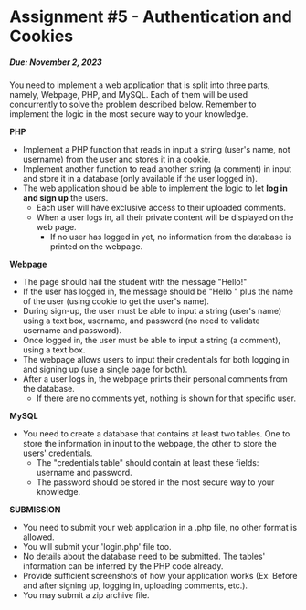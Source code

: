 ﻿# Assignment #5 - Authentication and Cookies
##### Due: November 2, 2023
You need to implement a web application that is split into three parts, namely, Webpage, PHP, and MySQL. Each of them will be used concurrently to solve the problem described below. Remember to implement the logic in the most secure way to your knowledge.

**PHP**

-   Implement a PHP function that reads in input a string (user's name, not username) from the user and stores it in a cookie.
-   Implement another function to read another string (a comment) in input and store it in a database (only available if the user logged in).
-   The web application should be able to implement the logic to let  **log in and sign up**  the users.
    -   Each user will have exclusive access to their uploaded comments.
    -   When a user logs in, all their private content will be displayed on the web page.
        -   If no user has logged in yet, no information from the database is printed on the webpage.

**Webpage**

-   The page should hail the student with the message "Hello!"
-   If the user has logged in, the message should be "Hello " plus the name of the user (using cookie to get the user's name).
-   During sign-up, the user must be able to input a string (user's name) using a text box, username, and password (no need to validate username and password).
-   Once logged in, the user must be able to input a string (a comment), using a text box.
-   The webpage allows users to input their credentials for both logging in and signing up (use a single page for both).
-   After a user logs in, the webpage prints their personal comments from the database.
    -   If there are no comments yet, nothing is shown for that specific user.

**MySQL**

-   You need to create a database that contains at least two tables. One to store the information in input to the webpage, the other to store the users' credentials.  
    -   The "credentials table" should contain at least these fields: username and password.
    -   The password should be stored in the most secure way to your knowledge.

**SUBMISSION**

-   You need to submit your web application in a .php file, no other format is allowed.
-   You will submit your 'login.php' file too.
-   No details about the database need to be submitted. The tables' information can be inferred by the PHP code already.
-   Provide sufficient screenshots of how your application works (Ex: Before and after signing up, logging in, uploading comments, etc.).
-   You may submit a zip archive file.
